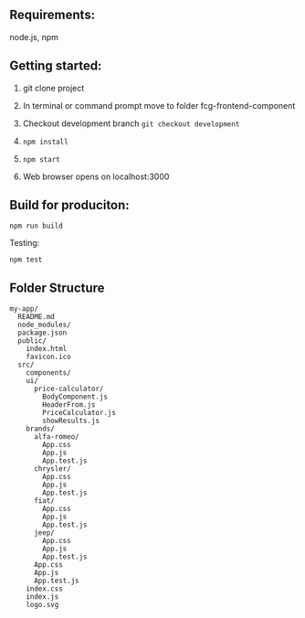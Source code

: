 ## Requirements:

node.js, npm


## Getting started:

1. git clone project

2. In terminal or command prompt move to folder fcg-frontend-component

3. Checkout development branch `git checkout development`

3. `npm install`

4. `npm start`

5. Web browser opens on localhost:3000



## Build for produciton:

`npm run build`

Testing:

`npm test`


## Folder Structure


```
my-app/
  README.md
  node_modules/
  package.json
  public/
    index.html
    favicon.ico
  src/
    components/
    ui/
      price-calculator/
        BodyComponent.js
        HeaderFrom.js
        PriceCalculator.js
        showResults.js
    brands/
      alfa-romeo/
        App.css
        App.js
        App.test.js
      chrysler/
        App.css
        App.js
        App.test.js
      fiat/
        App.css
        App.js
        App.test.js
      jeep/
        App.css
        App.js
        App.test.js
      App.css
      App.js
      App.test.js
    index.css
    index.js
    logo.svg
```
